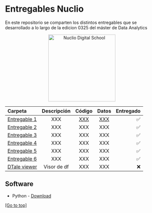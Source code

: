 # Entregables Nuclio
En este repositorio se comparten los distintos entregables que se desarrollado a lo largo de la edicion 0325 del máster de Data Analytics

<div align="center">
  <img src="https://cdn.prod.website-files.com/633b44aa19e0eb425d7e8c7f/63724d646ecb4bd4cbdf7440_LOGO%20NUCLIO%20DIGITAL%20SCHOOL-01-01.png" alt="Nuclio Digital School" width="220">
</div>


| Carpeta | Descripción    | Código    | Datos    | Entregado    |
|:----------|:----------:|:----------: |:----------: |----------: |
| [Entregable 1](/Entregable_1)     | XXX      | [XXX](/Entregable_1/Code)      | [XXX](/Entregable_1/Sources)      | :white_check_mark:      |
| [Entregable 2](/Entregable_2)     | XXX      | XXX      | XXX      | :white_check_mark:       |
| [Entregable 3](/Entregable_3)     | XXX      | XXX      | XXX      | :white_check_mark:        |
| [Entregable 4](/Entregable_4)     | XXX      | XXX      | XXX      | :white_check_mark:        |
| [Entregable 5](/Entregable_5)     | XXX      | XXX      | XXX      | :white_check_mark:        |
| [Entregable 6](/Entregable_6)     | XXX      | XXX      | XXX      | :white_check_mark:        |
| [DTale viewer](/dtale_viewer)     | Visor de df      | XXX      | XXX      | :x:      |

## Software
- Python - [Download](https://www.python.org/downloads/)


[[Go to top]](#entregables-nuclio)

